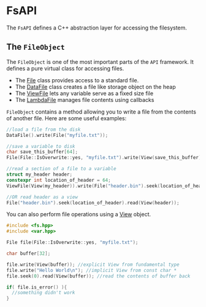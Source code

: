 # FsAPI

The `FsAPI` defines a C++ abstraction layer for accessing the filesystem.

## The `FileObject`

The `FileObject` is one of the most important parts of the `API` framework. It defines a pure virtual class for accessing files.

- The [File](include/fs/File.hpp) class provides access to a standard file.
- The [DataFile](include/fs/DataFile.hpp) class creates a file like storage object on the heap
- The [ViewFile](include/fs/ViewFile.hpp) lets any variable serve as a fixed size file
- The [LambdaFile](include/fs/LambdaFile.hpp) manages file contents using callbacks

`FileObject` contains a method allowing you to write a file from the contents of another file. Here are some useful examples:

```c++
//load a file from the disk
DataFile().write(File("myfile.txt"));

//save a variable to disk
char save_this_buffer[64];
File(File::IsOverwrite::yes, "myfile.txt").write(View(save_this_buffer));

//read a section of a file to a variable
struct my_header header;
constexpr int location_of_header = 64;
ViewFile(View(my_header)).write(File("header.bin").seek(location_of_header));

//OR read header as a view
File("header.bin").seek(location_of_header).read(View(header));
```

You can also perform file operations using a [View](../VarAPI/README.md) object.

```c++
#include <fs.hpp>
#include <var.hpp>

File file(File::IsOverwrite::yes, "myfile.txt");

char buffer[32];

file.write(View(buffer)); //explicit View from fundamental type
file.write("Hello World\n"); //implicit View from const char *
file.seek(0).read(View(buffer)); //read the contents of buffer back

if( file.is_error() ){
  //something didn't work
}
```


